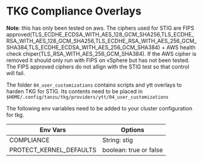 # TKG Compliance Overlays
**Note**: this has only been tested on aws. The ciphers used for STIG are FIPS approved(TLS_ECDHE_ECDSA_WITH_AES_128_GCM_SHA256,TLS_ECDHE_RSA_WITH_AES_128_GCM_SHA256,TLS_ECDHE_RSA_WITH_AES_256_GCM_SHA384,TLS_ECDHE_ECDSA_WITH_AES_256_GCM_SHA384) + AWS health check chiper(TLS_RSA_WITH_AES_256_GCM_SHA384). If the AWS cipher is removed it should only run with FIPS on vSphere but has not been tested. The FIPS approved ciphers do not allign with the STIG test so that control will fail.

The folder `04_user_customizations` contains scripts and ytt overlays to harden TKG for STIG. Its contents need to be placed in `$HOME/.config/tanzu/tkg/providers/ytt/04_user_customizations` 

The following env variables need to be added to your cluster configuration for tkg. 


| Env Vars| Options|
|---------|--------|
|COMPLIANCE|String: stig|
|PROTECT_KERNEL_DEFAULTS| boolean: true or false|
